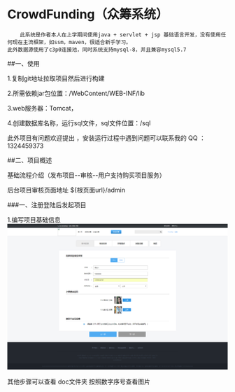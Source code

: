 # CrowdFunding（众筹系统）

        此系统是作者本人在上学期间使用java + servlet + jsp 基础语言开发，没有使用任何现在主流框架，如ssm，maven，很适合新手学习。
    此外数据源使用了c3p0连接池，同时系统支持mysql-8，并且兼容mysql5.7


##一、使用

1.复制git地址拉取项目然后进行构建

2.所需依赖jar包位置：/WebContent/WEB-INF/lib

3.web服务器：Tomcat，

4.创建数据库名称，运行sql文件，sql文件位置：/sql

此外项目有问题欢迎提出 ，安装运行过程中遇到问题可以联系我的 QQ ： 1324459373


##二、项目概述

基础流程介绍（发布项目--审核--用户支持购买项目服务）

后台项目审核页面地址  ${根页面url}/admin

###一、注册登陆后发起项目

  1.编写项目基础信息
   ![image](doc/1.发起项目-基础信息.png)
   
其他步骤可以查看 doc文件夹  按照数字序号查看图片



